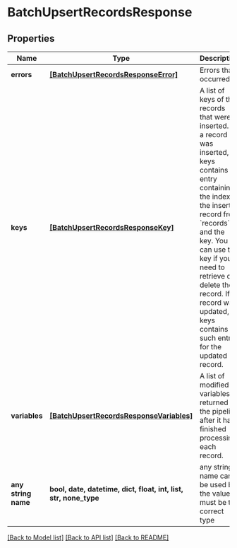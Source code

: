 # BatchUpsertRecordsResponse


## Properties
Name | Type | Description | Notes
------------ | ------------- | ------------- | -------------
**errors** | [**[BatchUpsertRecordsResponseError]**](BatchUpsertRecordsResponseError.md) | Errors that occurred. | [optional] 
**keys** | [**[BatchUpsertRecordsResponseKey]**](BatchUpsertRecordsResponseKey.md) | A list of keys of the records that were inserted.  If a record was inserted, keys contains an entry containing the index of the inserted record from &#x60;records&#x60; and the key. You can use the key if you need to retrieve or delete the record.  If a record was updated, keys contains no such entry for the updated record. | [optional] 
**variables** | [**[BatchUpsertRecordsResponseVariables]**](BatchUpsertRecordsResponseVariables.md) | A list of modified variables returned by the pipeline after it has finished processing each record. | [optional] 
**any string name** | **bool, date, datetime, dict, float, int, list, str, none_type** | any string name can be used but the value must be the correct type | [optional]

[[Back to Model list]](../README.md#documentation-for-models) [[Back to API list]](../README.md#documentation-for-api-endpoints) [[Back to README]](../README.md)


